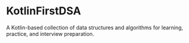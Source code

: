 # KotlinFirstDSA
A Kotlin-based collection of data structures and algorithms for learning, practice, and interview preparation.
